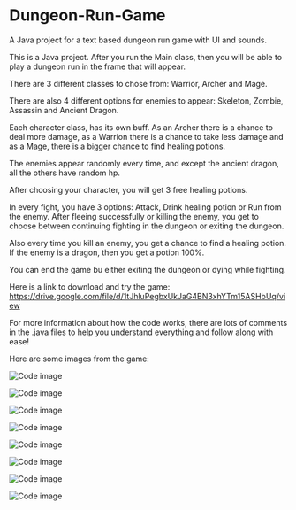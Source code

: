 # Dungeon-Run-Game
A Java project for a text based dungeon run game with UI and sounds.

This is a Java project. After you run the Main class, then you will be able to play a dungeon run in the frame that will appear. 

There are 3 different classes to chose from: Warrior, Archer and Mage.

There are also 4 different options for enemies to appear: Skeleton, Zombie, Assassin and Ancient Dragon. 

Each character class, has its own buff. As an Archer there is a chance to deal more damage, as a Warrion there is a chance to take less damage and as a Mage, there is a bigger chance to find healing potions.

The enemies appear randomly every time, and except the ancient dragon, all the others have random hp. 

After choosing your character, you will get 3 free healing potions. 

In every fight, you have 3 options: Attack, Drink healing potion or Run from the enemy. After fleeing successfully or killing the enemy, you get to choose between continuing fighting in the dungeon or exiting the dungeon. 

Also every time you kill an enemy, you get a chance to find a healing potion. If the enemy is a dragon, then you get a potion 100%.

You can end the game bu either exiting the dungeon or dying while fighting.

Here is a link to download and try the game: https://drive.google.com/file/d/1tJhluPegbxUkJaG4BN3xhYTm15ASHbUq/view

For more information about how the code works, there are lots of comments in the .java files to help you understand everything and follow along with ease!

Here are some images from the game: 

![Code image](Images/Game.png)

![Code image](Images/Game1.png)

![Code image](Images/Game2.png)

![Code image](Images/Game3.png)

![Code image](Images/Game4.png)

![Code image](Images/Game5.png)

![Code image](Images/Game6.png)

![Code image](Images/Game7.png)
